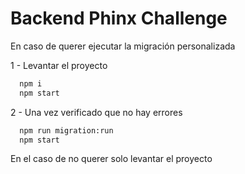 # Backend Phinx Challenge

En caso de querer ejecutar la migración personalizada

1 - Levantar el proyecto

```bash
  npm i
  npm start
```

2 - Una vez verificado que no hay errores

```bash
  npm run migration:run
  npm start
```

En el caso de no querer solo levantar el proyecto
